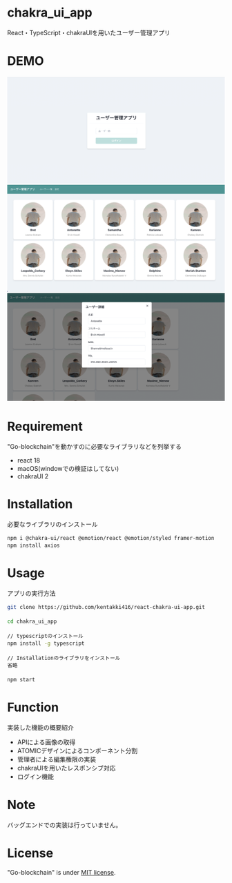 # chakra_ui_app
 
React・TypeScript・chakraUIを用いたユーザー管理アプリ
# DEMO
 
![ログイン画面](images/login.png)
![アプリの画面](images/view1.png)
![詳細画面](images/modal.png)
  
# Requirement
 
"Go-blockchain"を動かすのに必要なライブラリなどを列挙する
 
* react 18
* macOS(windowでの検証はしてない)
* chakraUI 2
 
# Installation
 
必要なライブラリのインストール
 
```bash
npm i @chakra-ui/react @emotion/react @emotion/styled framer-motion
npm install axios
```
 
# Usage
 
アプリの実行方法
 
```bash
git clone https://github.com/kentakki416/react-chakra-ui-app.git

cd chakra_ui_app

// typescriptのインストール
npm install -g typescript

// Installationのライブラリをインストール
省略

npm start

```

# Function
実装した機能の概要紹介
* APIによる画像の取得
* ATOMICデザインによるコンポーネント分割
* 管理者による編集権限の実装
* chakraUIを用いたレスポンシブ対応
* ログイン機能

# Note
 
バッグエンドでの実装は行っていません。
 
 
# License 
"Go-blockchain" is under [MIT license](https://en.wikipedia.org/wiki/MIT_License).
 

